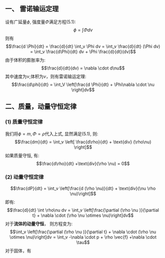 ## 一、 雷诺输运定理
设有广延量$\phi$, 强度量$\Phi$满足方程(5.1):
$$\phi = \int \Phi dv\tag{5.1}$$
则有
$$\frac{d \Phi}{dt} = \frac{d}{dt} \int_v \Phi dv = \int_v \frac{d}{dt} (\Phi dv) = \int_v  \frac{d\Phi}{dt} dv + \Phi \frac{d}{dt}(dv)$$
由于体积的膨胀率为:
$$\frac{d}{dt}(dv) = \nabla \cdot  d\nu$$
其中速度为$\nu$,体积为$v$，则有雷诺输运定理: 
$$\frac{d\phi}{dt} = \int_V \left[\frac{d \Phi}{dt} + \Phi\nabla \cdot  \nu \right]dv$$

## 二、质量，动量守恒定律
### (1) 质量守恒定律
我们将$\phi = m, \Phi = \rho$代入上式, 显然满足(5.1), 则:
$$\frac{dm}{dt} = \int_v \left[ \frac{d\rho}{dt} +  \text{div} (\rho\nu) \right]$$
如果质量守恒, 有:
$$\frac{d\rho}{dt} +\text{div}(\rho \nu) = 0$$
### (2) 动量守恒定律
$$\frac{dP}{dt} = \int_v \left[\frac{d (\rho \nu)}{dt} + \text{div}(\nu \rho \nu)\right]$$
即有: 
$$\frac{d}{dt} \int \rho\nu dv  = \int_v  \left[\frac{\partial (\rho \nu )}{\partial t} + \nabla \cdot (\rho \nu \otimes \nu)\right]dv$$
对于**流体的动量守恒**， 则方程变为: 
$$\int_v  \left[\frac{\partial (\rho \nu )}{\partial t} + \nabla \cdot (\rho \nu \otimes \nu)\right]dv =  \int_v -\nabla \cdot  p  + \rho \vec{f} +\nabla \cdot \tau$$
对于固体，有